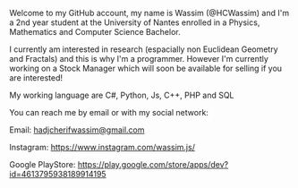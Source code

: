 Welcome to my GitHub account, my name is Wassim (@HCWassim) and I'm a 2nd year student at the University of Nantes enrolled in a Physics, Mathematics and Computer Science Bachelor.

I currently am interested in research (espacially non Euclidean Geometry and Fractals) and this is why I'm a programmer. However I'm currently working on a Stock Manager which will soon be available for selling if you are interested!

My working language are C#, Python, Js, C++, PHP and SQL

You can reach me by email or with my social network:

Email: hadjcherifwassim@gmail.com

Instagram: https://www.instagram.com/wassim.js/

Google PlayStore: https://play.google.com/store/apps/dev?id=4613795938189914195

<!---
HCWassim/HCWassim is a ✨ special ✨ repository because its `README.md` (this file) appears on your GitHub profile.
You can click the Preview link to take a look at your changes.
--->
